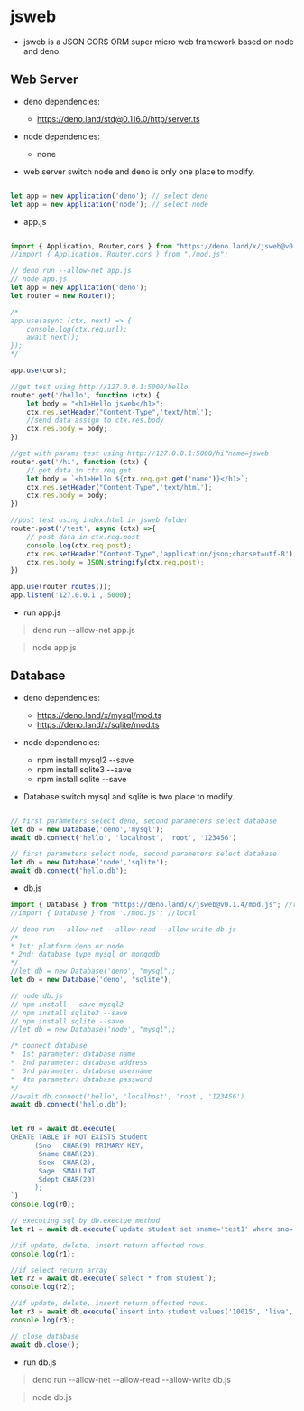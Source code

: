 # jsweb

- jsweb is a JSON CORS ORM super micro web framework based on node and deno.

## Web Server

- deno dependencies:
    - https://deno.land/std@0.116.0/http/server.ts

- node dependencies:
    - none

- web server switch node and deno is only one place to modify.
  
 ```javascript

let app = new Application('deno'); // select deno
let app = new Application('node'); // select node

``` 
- app.js

```javascript

import { Application, Router,cors } from "https://deno.land/x/jsweb@v0.1.4/mod.js"; //remote
//import { Application, Router,cors } from "./mod.js";

// deno run --allow-net app.js
// node app.js
let app = new Application('deno');
let router = new Router();

/*
app.use(async (ctx, next) => {  
    console.log(ctx.req.url);
    await next();
});
*/

app.use(cors);

//get test using http://127.0.0.1:5000/hello
router.get('/hello', function (ctx) {
    let body = "<h1>Hello jsweb</h1>";
    ctx.res.setHeader("Content-Type",'text/html');
    //send data assign to ctx.res.body
    ctx.res.body = body;
})

//get with params test using http://127.0.0.1:5000/hi?name=jsweb
router.get('/hi', function (ctx) {
    // get data in ctx.req.get
    let body = `<h1>Hello ${ctx.req.get.get('name')}</h1>`;
    ctx.res.setHeader("Content-Type",'text/html');
    ctx.res.body = body;
})

//post test using index.html in jsweb folder
router.post('/test', async (ctx) =>{
    // post data in ctx.req.post
    console.log(ctx.req.post);
    ctx.res.setHeader("Content-Type",'application/json;charset=utf-8');
    ctx.res.body = JSON.stringify(ctx.req.post);
})

app.use(router.routes());
app.listen('127.0.0.1', 5000);

```

- run app.js
> deno run --allow-net app.js

> node app.js

## Database

- deno dependencies:
    - https://deno.land/x/mysql/mod.ts
    - https://deno.land/x/sqlite/mod.ts

- node dependencies:
    - npm install mysql2 --save
    - npm install sqlite3 --save
    - npm install sqlite --save 

- Database switch mysql and sqlite is two place to modify.

```javascript

// first parameters select deno, second parameters select database
let db = new Database('deno','mysql'); 
await db.connect('hello', 'localhost', 'root', '123456')

// first parameters select node, second parameters select database
let db = new Database('node','sqlite'); 
await db.connect('hello.db');
```

- db.js

```javascript
import { Database } from "https://deno.land/x/jsweb@v0.1.4/mod.js"; //remote
//import { Database } from './mod.js'; //local

// deno run --allow-net --allow-read --allow-write db.js
/* 
* 1st: platform deno or node
* 2nd: database type mysql or mongodb
*/
//let db = new Database('deno', "mysql");
let db = new Database('deno', "sqlite");

// node db.js
// npm install --save mysql2
// npm install sqlite3 --save
// npm install sqlite --save
//let db = new Database('node', "mysql");

/* connect database
*  1st parameter: database name
*  2nd parameter: database address
*  3rd parameter: database username
*  4th parameter: database password
*/
//await db.connect('hello', 'localhost', 'root', '123456')
await db.connect('hello.db');


let r0 = await db.execute(`
CREATE TABLE IF NOT EXISTS Student          
      (Sno   CHAR(9) PRIMARY KEY,                   
       Sname CHAR(20),
       Ssex  CHAR(2),
       Sage  SMALLINT,
       Sdept CHAR(20)
      ); 
`)
console.log(r0);

// executing sql by db.exectue method
let r1 = await db.execute(`update student set sname='test1' where sno='10001'`);

//if update, delete, insert return affected rows. 
console.log(r1);

//if select return array
let r2 = await db.execute(`select * from student`);
console.log(r2);

//if update, delete, insert return affected rows. 
let r3 = await db.execute(`insert into student values('10015', 'liva', '男', 25, 'cs')`);
console.log(r3);

// close database
await db.close();

```

- run db.js
> deno run --allow-net --allow-read --allow-write db.js

> node db.js